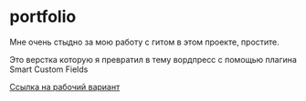 # portfolio
Мне очень стыдно за мою работу с гитом в этом проекте, простите.

Это верстка которую я превратил в тему вордпресс с помощью плагина Smart Custom Fields

<a href="https://eremeow.ru/">Ссылка на рабочий вариант</a>
